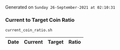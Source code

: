 Generated on `Sunday 26-September-2021 at 02:10:31`

### Current to Target Coin Ratio
`current_coin_ratio.sh`

Date|Current|Target|Ratio
---|---|---|---
